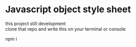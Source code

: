 <h1>Javascript object style sheet</h1>
<p>this project still development<br/>
clone that repo and write this on your terminal or console
</p>
  npm i 
